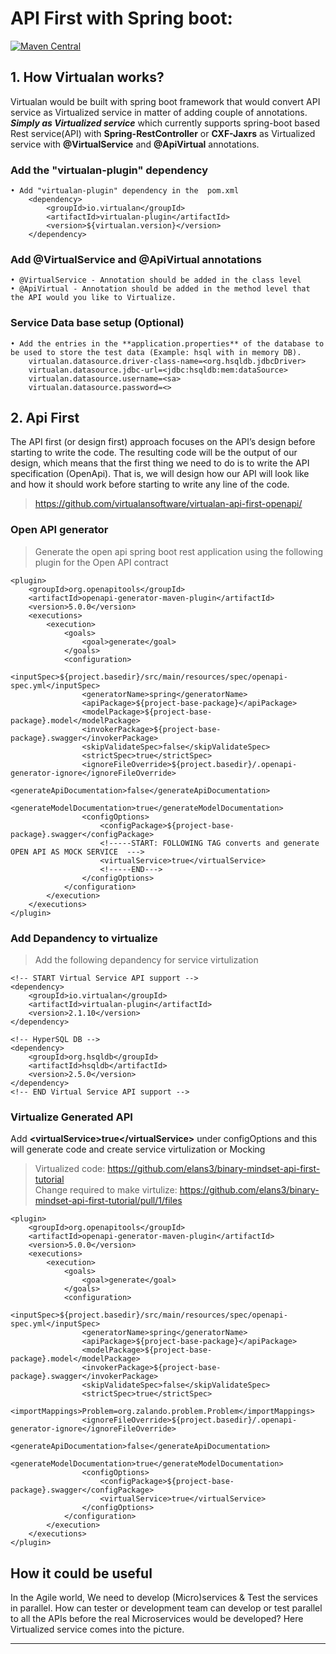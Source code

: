 # API First with Spring boot:

[![Maven Central](https://img.shields.io/maven-central/v/io.virtualan/virtualan-plugin.svg?label=Maven%20Central)](https://search.maven.org/search?q=g:%22io.virtualan%22%20AND%20a:%22virtualan-plugin%22) 



## 1. How Virtualan works? 
Virtualan would be built with spring boot  framework that would convert API service as Virtualized service in matter of adding couple of annotations. **_Simply as Virtualized service_** which currently supports spring-boot based Rest service(API) with **Spring-RestController** or **CXF-Jaxrs** as Virtualized service with **@VirtualService** and **@ApiVirtual** annotations.

### Add the "virtualan-plugin" dependency
	• Add "virtualan-plugin" dependency in the  pom.xml  
		<dependency>
			<groupId>io.virtualan</groupId>
			<artifactId>virtualan-plugin</artifactId>
			<version>${virtualan.version}</version>
		</dependency>
		

### Add @VirtualService and @ApiVirtual annotations
	• @VirtualService - Annotation should be added in the class level
	• @ApiVirtual - Annotation should be added in the method level that the API would you like to Virtualize.
	

### Service Data base setup (Optional)
	• Add the entries in the **application.properties** of the database to be used to store the test data (Example: hsql with in memory DB).
		virtualan.datasource.driver-class-name=<org.hsqldb.jdbcDriver>
		virtualan.datasource.jdbc-url=<jdbc:hsqldb:mem:dataSource>
		virtualan.datasource.username=<sa>
		virtualan.datasource.password=<>
    
## 2. Api First
The API first (or design first) approach focuses on the API’s design before starting to write the code. The resulting code will be the output of our design, which means that the first thing we need to do is to write the API specification (OpenApi). That is, we will design how our API will look like and how it should work before starting to write any line of the code. 

> https://github.com/virtualansoftware/virtualan-api-first-openapi/ 


### Open API generator
> Generate the open api spring boot rest application using the following plugin for the Open API contract 

```mvn
<plugin>
    <groupId>org.openapitools</groupId>
    <artifactId>openapi-generator-maven-plugin</artifactId>
    <version>5.0.0</version>
    <executions>
        <execution>
            <goals>
                <goal>generate</goal>
            </goals>
            <configuration>
                <inputSpec>${project.basedir}/src/main/resources/spec/openapi-spec.yml</inputSpec>
                <generatorName>spring</generatorName>
                <apiPackage>${project-base-package}</apiPackage>
                <modelPackage>${project-base-package}.model</modelPackage>
                <invokerPackage>${project-base-package}.swagger</invokerPackage>
                <skipValidateSpec>false</skipValidateSpec>
                <strictSpec>true</strictSpec>
                <ignoreFileOverride>${project.basedir}/.openapi-generator-ignore</ignoreFileOverride>
                <generateApiDocumentation>false</generateApiDocumentation>
                <generateModelDocumentation>true</generateModelDocumentation>
                <configOptions>
                    <configPackage>${project-base-package}.swagger</configPackage>
                    <!-----START: FOLLOWING TAG converts and generate OPEN API AS MOCK SERVICE  --->
                    <virtualService>true</virtualService>
                    <!-----END--->
                </configOptions>
            </configuration>
        </execution>
    </executions>
</plugin>
```

### Add Depandency to virtualize
> Add the following depandency for service virtulization

```mvn
<!-- START Virtual Service API support -->
<dependency>
    <groupId>io.virtualan</groupId>
    <artifactId>virtualan-plugin</artifactId>
    <version>2.1.10</version>
</dependency>

<!-- HyperSQL DB -->
<dependency>
    <groupId>org.hsqldb</groupId>
    <artifactId>hsqldb</artifactId>
    <version>2.5.0</version>
</dependency>
<!-- END Virtual Service API support -->
```

### Virtualize Generated API
Add **\<virtualService>true\</virtualService>** under configOptions and this will generate code and create service virtulization or Mocking
> Virtualized code: https://github.com/elans3/binary-mindset-api-first-tutorial \
> Change required to make virtulize: https://github.com/elans3/binary-mindset-api-first-tutorial/pull/1/files 
```mvn
<plugin>
    <groupId>org.openapitools</groupId>
    <artifactId>openapi-generator-maven-plugin</artifactId>
    <version>5.0.0</version>
    <executions>
        <execution>
            <goals>
                <goal>generate</goal>
            </goals>
            <configuration>
                <inputSpec>${project.basedir}/src/main/resources/spec/openapi-spec.yml</inputSpec>
                <generatorName>spring</generatorName>
                <apiPackage>${project-base-package}</apiPackage>
                <modelPackage>${project-base-package}.model</modelPackage>
                <invokerPackage>${project-base-package}.swagger</invokerPackage>
                <skipValidateSpec>false</skipValidateSpec>
                <strictSpec>true</strictSpec>
                <importMappings>Problem=org.zalando.problem.Problem</importMappings>
                <ignoreFileOverride>${project.basedir}/.openapi-generator-ignore</ignoreFileOverride>
                <generateApiDocumentation>false</generateApiDocumentation>
                <generateModelDocumentation>true</generateModelDocumentation>
                <configOptions>
                    <configPackage>${project-base-package}.swagger</configPackage>
                    <virtualService>true</virtualService>
                </configOptions>
            </configuration>
        </execution>
    </executions>
</plugin>
```

## **How it could be useful**
In the Agile world, We need to develop (Micro)services & Test the services in parallel. How can tester or development team can develop or test parallel to all the APIs before the real Microservices would be developed? Here Virtualized service comes into the picture.

------